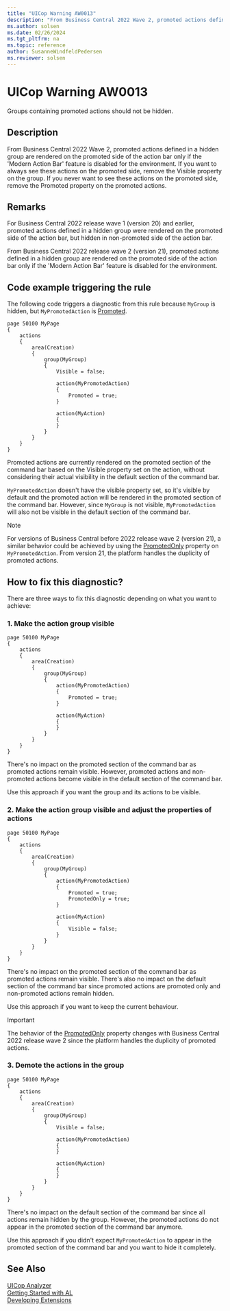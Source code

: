 ```yaml
---
title: "UICop Warning AW0013"
description: "From Business Central 2022 Wave 2, promoted actions defined in a hidden group are rendered on the promoted side of the action bar only if the 'Modern Action Bar' feature is disabled for the environment."
ms.author: solsen
ms.date: 02/26/2024
ms.tgt_pltfrm: na
ms.topic: reference
author: SusanneWindfeldPedersen
ms.reviewer: solsen
---
```

[//]: # (START>DO_NOT_EDIT)
[//]: # (IMPORTANT:Do not edit any of the content between here and the END>DO_NOT_EDIT.)
[//]: # (Any modifications should be made in the .xml files in the ModernDev repo.)
# UICop Warning AW0013
Groups containing promoted actions should not be hidden.

## Description
From Business Central 2022 Wave 2, promoted actions defined in a hidden group are rendered on the promoted side of the action bar only if the 'Modern Action Bar' feature is disabled for the environment. If you want to always see these actions on the promoted side, remove the Visible property on the group. If you never want to see these actions on the promoted side, remove the Promoted property on the promoted actions.

[//]: # (IMPORTANT: END>DO_NOT_EDIT)

## Remarks

For Business Central 2022 release wave 1 (version 20) and earlier, promoted actions defined in a hidden group were rendered on the promoted side of the action bar, but hidden in non-promoted side of the action bar.

From Business Central 2022 release wave 2 (version 21), promoted actions defined in a hidden group are rendered on the promoted side of the action bar only if the 'Modern Action Bar' feature is disabled for the environment.

## Code example triggering the rule

The following code triggers a diagnostic from this rule because `MyGroup` is hidden, but `MyPromotedAction` is [Promoted](..\properties\devenv-promoted-property.md).

```al
page 50100 MyPage
{
    actions
    {
        area(Creation)
        {
            group(MyGroup)
            {
                Visible = false;

                action(MyPromotedAction)
                {
                    Promoted = true;
                }

                action(MyAction)
                {
                }
            }
        }
    }
}
```

Promoted actions are currently rendered on the promoted section of the command bar based on the Visible property set on the action, without considering their actual visibility in the default section of the command bar.

`MyPromotedAction` doesn't have the visible property set, so it's visible by default and the promoted action will be rendered in the promoted section of the command bar. However, since `MyGroup` is not visible, `MyPromotedAction` will also not be visible in the default section of the command bar.

> [!NOTE]  
> For versions of Business Central before 2022 release wave 2 (version 21), a similar behavior could be achieved by using the [PromotedOnly](..\properties\devenv-promotedonly-property.md) property on `MyPromotedAction`. From version 21, the platform handles the duplicity of promoted actions.

## How to fix this diagnostic?

There are three ways to fix this diagnostic depending on what you want to achieve:

### 1. Make the action group visible

```al
page 50100 MyPage
{
    actions
    {
        area(Creation)
        {
            group(MyGroup)
            {
                action(MyPromotedAction)
                {
                    Promoted = true;
                }

                action(MyAction)
                {
                }
            }
        }
    }
}
```

There's no impact on the promoted section of the command bar as promoted actions remain visible. However, promoted actions and non-promoted actions become visible in the default section of the command bar.  

Use this approach if you want the group and its actions to be visible.

### 2. Make the action group visible and adjust the properties of actions

```al
page 50100 MyPage
{
    actions
    {
        area(Creation)
        {
            group(MyGroup)
            {
                action(MyPromotedAction)
                {
                    Promoted = true;
                    PromotedOnly = true;
                }

                action(MyAction)
                {
                    Visible = false;
                }
            }
        }
    }
}
```

There's no impact on the promoted section of the command bar as promoted actions remain visible. There's also no impact on the default section of the command bar since promoted actions are promoted only and non-promoted actions remain hidden.  

Use this approach if you want to keep the current behaviour.

> [!IMPORTANT]
> The behavior of the [PromotedOnly](..\properties\devenv-promotedonly-property.md) property changes with Business Central 2022 release wave 2 since the platform handles the duplicity of promoted actions.

### 3. Demote the actions in the group

```al
page 50100 MyPage
{
    actions
    {
        area(Creation)
        {
            group(MyGroup)
            {
                Visible = false;

                action(MyPromotedAction)
                {
                }

                action(MyAction)
                {
                }
            }
        }
    }
}
```

There's no impact on the default section of the command bar since all actions remain hidden by the group. However, the promoted actions do not appear in the promoted section of the command bar anymore.  

Use this approach if you didn't expect `MyPromotedAction` to appear in the promoted section of the command bar and you want to hide it completely. 

## See Also  
[UICop Analyzer](uicop.md)  
[Getting Started with AL](../devenv-get-started.md)  
[Developing Extensions](../devenv-dev-overview.md)  
